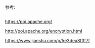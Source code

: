 参考:
##
https://poi.apache.org/

http://poi.apache.org/encryption.html

https://www.jianshu.com/p/5e3dea8f3f7f